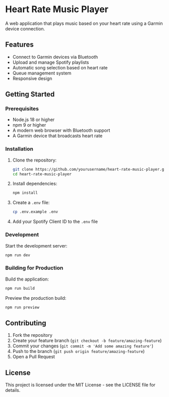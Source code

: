 # Heart Rate Music Player

A web application that plays music based on your heart rate using a Garmin device connection.

## Features

- Connect to Garmin devices via Bluetooth
- Upload and manage Spotify playlists
- Automatic song selection based on heart rate
- Queue management system
- Responsive design

## Getting Started

### Prerequisites

- Node.js 18 or higher
- npm 9 or higher
- A modern web browser with Bluetooth support
- A Garmin device that broadcasts heart rate

### Installation

1. Clone the repository:
   ```bash
   git clone https://github.com/yourusername/heart-rate-music-player.git
   cd heart-rate-music-player
   ```

2. Install dependencies:
   ```bash
   npm install
   ```

3. Create a `.env` file:
   ```bash
   cp .env.example .env
   ```

4. Add your Spotify Client ID to the `.env` file

### Development

Start the development server:
```bash
npm run dev
```

### Building for Production

Build the application:
```bash
npm run build
```

Preview the production build:
```bash
npm run preview
```

## Contributing

1. Fork the repository
2. Create your feature branch (`git checkout -b feature/amazing-feature`)
3. Commit your changes (`git commit -m 'Add some amazing feature'`)
4. Push to the branch (`git push origin feature/amazing-feature`)
5. Open a Pull Request

## License

This project is licensed under the MIT License - see the LICENSE file for details.